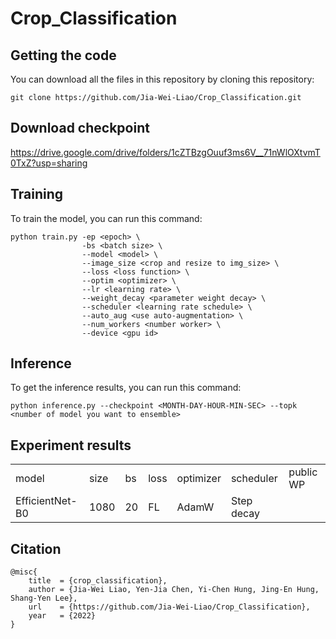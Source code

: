 # Crop_Classification


## Getting the code
You can download all the files in this repository by cloning this repository:  
```
git clone https://github.com/Jia-Wei-Liao/Crop_Classification.git
```

## Download checkpoint
https://drive.google.com/drive/folders/1cZTBzgOuuf3ms6V__71nWlOXtvmT0TxZ?usp=sharing


## Training
To train the model, you can run this command:
```
python train.py -ep <epoch> \
                -bs <batch size> \
                --model <model> \
                --image_size <crop and resize to img_size> \
                --loss <loss function> \
                --optim <optimizer> \
                --lr <learning rate> \
                --weight_decay <parameter weight decay> \
                --scheduler <learning rate schedule> \
                --auto_aug <use auto-augmentation> \
                --num_workers <number worker> \
                --device <gpu id>
```


## Inference
To get the inference results, you can run this command:
```
python inference.py --checkpoint <MONTH-DAY-HOUR-MIN-SEC> --topk <number of model you want to ensemble>
```


## Experiment results
<table>
  <tr>
    <td>model</td>
    <td>size</td>
    <td>bs</td>
    <td>loss</td>
    <td>optimizer</td>
    <td>scheduler</td>
    <td>public WP</td>
  </tr>
  <tr>
    <td>EfficientNet-B0</td>
    <td>1080</td>
    <td>20</td>
    <td>FL</td>
    <td>AdamW</td>
    <td>Step decay</td>
    <td></td>
  </tr>
<table>


## Citation
```
@misc{
    title  = {crop_classification},
    author = {Jia-Wei Liao, Yen-Jia Chen, Yi-Chen Hung, Jing-En Hung, Shang-Yen Lee},
    url    = {https://github.com/Jia-Wei-Liao/Crop_Classification},
    year   = {2022}
}
```
